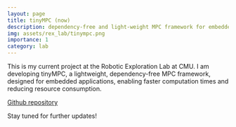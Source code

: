 ```yaml
---
layout: page
title: tinyMPC (now)
description: dependency-free and light-weight MPC framework for embedded systems
img: assets/rex_lab/tinympc.png
importance: 1
category: lab
---
```


This is my current project at the Robotic Exploration Lab at CMU. I am developing tinyMPC, a lightweight, dependency-free MPC framework, designed for embedded applications, enabling faster computation times and reducing resource consumption.

[Github repository](https://github.com/RoboticExplorationLab/TinyMPC)

Stay tuned for further updates!
